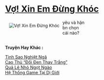 <a href="https://utruyen.com/vo-xin-em-dung-khoc/24991/" title="Vợ! Xin Em Đừng Khóc"><h1>Vợ! Xin Em Đừng Khóc</h1></a><div style="display:table"><img align="right" style="float: left; padding: 10px;" src="https://utruyen.com/images/story/200x260/vo-xin-em-dung-khoc.jpg" alt="Vợ! Xin Em Đừng Khóc">yêu và hận <br/>bn chọn cái nào?</div><p><br><b>Truyện Hay Khác :</b></p><a href="https://utruyen.com/tinh-sao-nghiet-nga/24990/" alt=" Tình Sao Nghiệt Ngã"> Tình Sao Nghiệt Ngã</a><br/><a href="https://github.com/quanluxury/truyenhot/tree/master/truyenhay/10010/" alt="Cao Thủ “Đổi Đen Thay Trắng”">Cao Thủ “Đổi Đen Thay Trắng”</a><br/><a href="https://github.com/mlquan/truyenhay/tree/master/truyenhay/22197/" alt="Quả Lê Nhỏ Ngọt Ngào">Quả Lê Nhỏ Ngọt Ngào</a><br/><a href="https://github.com/quanluxury/ngontinhhot/tree/master/truyenhay/17260/" alt="Hệ Thống Game Tại Dị Giới">Hệ Thống Game Tại Dị Giới</a><br/>